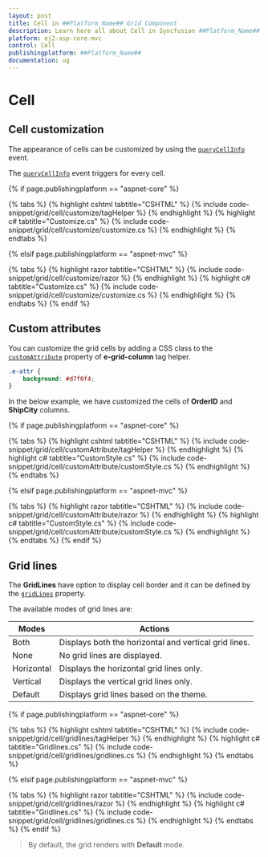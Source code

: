 ```yaml
---
layout: post
title: Cell in ##Platform_Name## Grid Component
description: Learn here all about Cell in Syncfusion ##Platform_Name## Grid component and more.
platform: ej2-asp-core-mvc
control: Cell
publishingplatform: ##Platform_Name##
documentation: ug
---
```


# Cell

## Cell customization

The appearance of cells can be customized by using the [`queryCellInfo`](https://help.syncfusion.com/cr/aspnetcore-js2/Syncfusion.EJ2.Grids.Grid.html#Syncfusion_EJ2_Grids_Grid_QueryCellInfo) event.

The [`queryCellInfo`](https://help.syncfusion.com/cr/aspnetcore-js2/Syncfusion.EJ2.Grids.Grid.html#Syncfusion_EJ2_Grids_Grid_QueryCellInfo) event triggers for every cell.

{% if page.publishingplatform == "aspnet-core" %}

{% tabs %}
{% highlight cshtml tabtitle="CSHTML" %}
{% include code-snippet/grid/cell/customize/tagHelper %}
{% endhighlight %}
{% highlight c# tabtitle="Customize.cs" %}
{% include code-snippet/grid/cell/customize/customize.cs %}
{% endhighlight %}
{% endtabs %}

{% elsif page.publishingplatform == "aspnet-mvc" %}

{% tabs %}
{% highlight razor tabtitle="CSHTML" %}
{% include code-snippet/grid/cell/customize/razor %}
{% endhighlight %}
{% highlight c# tabtitle="Customize.cs" %}
{% include code-snippet/grid/cell/customize/customize.cs %}
{% endhighlight %}
{% endtabs %}
{% endif %}



## Custom attributes

You can customize the grid cells by adding a CSS class to the [`customAttribute`](https://help.syncfusion.com/cr/aspnetcore-js2/Syncfusion.EJ2.Grids.GridColumn.html#Syncfusion_EJ2_Grids_GridColumn_CustomAttributes) property of **e-grid-column** tag helper.

```CSS
.e-attr {
    background: #d7f0f4;
}
```

In the below example, we have customized the cells of **OrderID** and **ShipCity** columns.

{% if page.publishingplatform == "aspnet-core" %}

{% tabs %}
{% highlight cshtml tabtitle="CSHTML" %}
{% include code-snippet/grid/cell/customAttribute/tagHelper %}
{% endhighlight %}
{% highlight c# tabtitle="CustomStyle.cs" %}
{% include code-snippet/grid/cell/customAttribute/customStyle.cs %}
{% endhighlight %}
{% endtabs %}

{% elsif page.publishingplatform == "aspnet-mvc" %}

{% tabs %}
{% highlight razor tabtitle="CSHTML" %}
{% include code-snippet/grid/cell/customAttribute/razor %}
{% endhighlight %}
{% highlight c# tabtitle="CustomStyle.cs" %}
{% include code-snippet/grid/cell/customAttribute/customStyle.cs %}
{% endhighlight %}
{% endtabs %}
{% endif %}



## Grid lines

The **GridLines** have option to display cell border and it can be defined by the
[`gridLines`](https://help.syncfusion.com/cr/aspnetcore-js2/Syncfusion.EJ2.Grids.Grid.html#Syncfusion_EJ2_Grids_Grid_GridLines) property.

The available modes of grid lines are:

| Modes | Actions |
|-------|---------|
| Both | Displays both the horizontal and vertical grid lines.|
| None | No grid lines are displayed.|
| Horizontal | Displays the horizontal grid lines only.|
| Vertical | Displays the vertical grid lines only.|
| Default | Displays grid lines based on the theme.|

{% if page.publishingplatform == "aspnet-core" %}

{% tabs %}
{% highlight cshtml tabtitle="CSHTML" %}
{% include code-snippet/grid/cell/gridlines/tagHelper %}
{% endhighlight %}
{% highlight c# tabtitle="Gridlines.cs" %}
{% include code-snippet/grid/cell/gridlines/gridlines.cs %}
{% endhighlight %}
{% endtabs %}

{% elsif page.publishingplatform == "aspnet-mvc" %}

{% tabs %}
{% highlight razor tabtitle="CSHTML" %}
{% include code-snippet/grid/cell/gridlines/razor %}
{% endhighlight %}
{% highlight c# tabtitle="Gridlines.cs" %}
{% include code-snippet/grid/cell/gridlines/gridlines.cs %}
{% endhighlight %}
{% endtabs %}
{% endif %}



>By default, the grid renders with **Default** mode.

